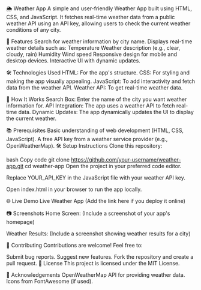 🌦 Weather App
A simple and user-friendly Weather App built using HTML, CSS, and JavaScript. It fetches real-time weather data from a public weather API using an API key, allowing users to check the current weather conditions of any city.

🚀 Features
Search for weather information by city name.
Displays real-time weather details such as:
Temperature
Weather description (e.g., clear, cloudy, rain)
Humidity
Wind speed
Responsive design for mobile and desktop devices.
Interactive UI with dynamic updates.

🛠️ Technologies Used
HTML: For the app's structure.
CSS: For styling and making the app visually appealing.
JavaScript: To add interactivity and fetch data from the weather API.
Weather API: To get real-time weather data.

🔑 How It Works
Search Box: Enter the name of the city you want weather information for.
API Integration: The app uses a weather API to fetch real-time data.
Dynamic Updates: The app dynamically updates the UI to display the current weather.

📚 Prerequisites
Basic understanding of web development (HTML, CSS, JavaScript).
A free API key from a weather service provider (e.g., OpenWeatherMap).
🛠️ Setup Instructions
Clone this repository:

bash
Copy code
git clone https://github.com/your-username/weather-app.git
cd weather-app
Open the project in your preferred code editor.

Replace YOUR_API_KEY in the JavaScript file with your weather API key.

Open index.html in your browser to run the app locally.

🌐 Live Demo
Live Weather App (Add the link here if you deploy it online)

📷 Screenshots
Home Screen: (Include a screenshot of your app's homepage)

Weather Results: (Include a screenshot showing weather results for a city)

🤝 Contributing
Contributions are welcome! Feel free to:

Submit bug reports.
Suggest new features.
Fork the repository and create a pull request.
📃 License
This project is licensed under the MIT License.

🌟 Acknowledgements
OpenWeatherMap API for providing weather data.
Icons from FontAwesome (if used).
